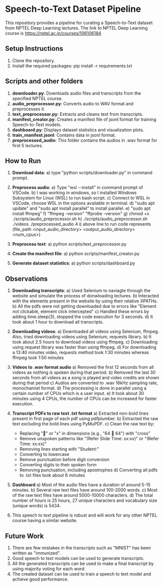 # Speech-to-Text Dataset Pipeline

This repository provides a pipeline for curating a Speech-to-Text dataset from NPTEL Deep Learning lectures.
The link to NPTEL Deep Learning course is https://nptel.ac.in/courses/106106184

## Setup Instructions

1. Clone the repository.
2. Install the required packages: pip install -r requirements.txt

## Scripts and other folders

1. **downloader.py**: Downloads audio files and transcripts from the specified NPTEL course.
2. **audio_preprocessor.py**: Converts audio to WAV format and preprocesses it.
3. **text_preprocessor.py**: Extracts and cleans text from transcripts.
4. **manifest_creator.py**: Creates a manifest file of jsonl format for training Speech-to-Text models.
5. **dashboard.py**: Displays dataset statistics and visualization plots.
6. **train_manifest.jsonl**: Contains data in jsonl format.
7. **preprocessed_audio**: This folder contains the audios in .wav format for first 5 lectures.

## How to Run

1. **Download data**: 
   a) type "python scripts/downloader.py" in command prompt.

2. **Preprocess audio**: 
   a) Type "wsl --install" in command prompt of VSCode. 
   b) I was working in windows, so I installed Windows Subsystem for Linux (WSL) to run bash script. 
   c) Connect to WSL in VSCode, choose WSL in the options available in terminal.
   d) "sudo apt update" and "sudo apt install parallel" to install parallel.
   e) "sudo apt install ffmpeg"
   f) "ffmpeg -version" "ffprobe -version"
   g) chmod +x ./scripts/audio_preprocessor.sh
   h) ./scripts/audio_preprocessor.sh ./videos ./preprocessed_audio 4 
   i) above line to run code represents (file_path <input_audio_directory> <output_audio_directory> <num_cpus>)

3. **Preprocess text**: 
   a) python scripts/text_preprocessor.py

4. **Create the manifest file**: 
   a) python scripts/manifest_creator.py

5. **Generate dataset statistics**: 
   a) python scripts/dashboard.py

## Observations

1. **Downloading transcripts**:
   a) Used Selenium to naviagte through the website and simulate the process of donwloading lectures.
   b) Interacted with the elements present in the website by using their relative XPATHs.
   b) All the pdfs were not getting downloaded due to errors like "Element not clickable, element click intercepted"
   c) Handled these errors by adding time.sleep(3), stopped the code execution for 3 seconds. 
   d) It took about 1 hour to download all transcripts.

2. **Downloading videos**:
   a) Downloaded all videos using Selenium, ffmpeg. Also, tried downloading videos using Selenium, requests library.
   b) It took about 2.5 hours to download videos using ffmpeg.
   c) Downloading using request library was faster than using ffmpeg. 
   d) For downloading a 13:40 minutes video, requests method took 1:30 minutes whereas ffmpeg took 1:50 minutes

3. **Videos to .wav format audio**
   a) Removed the first 12 seconds from all videos as nothing is spoken during that period.
   b) Removed the last 30 seconds from all videos as a song is played and video credits are shown during that period
   c) Audios are converted to .wav 16kHz sampling rate, monochannel format.
   d) The processing is done in parallel using a certain number of CPUs which is a user input.
   e) It took about 30 minutes using 4 CPUs, the number of CPUs can be increased for faster execution.

4. **Transcript PDFs to raw text .txt format**
   a) Extracted non-bold lines present in first page of each pdf using pdfplumber.
   b) Extracted the raw text excluding the bold lines using PyMuPDF.
   c) Clean the raw text by:
      - Replacing "" or "x" in dimensions (e.g., "64  64") with "cross"
      - Remove unspoken patterns like "(Refer Slide Time: xx:xx)" or "(Refer Time: xx:xx)" 
      - Removing lines starting with "Student:"
      - Converting to lowercase
      - Remove punctuation before digit conversion
      - Converting digits to their spoken form
      - Removing punctuation, including apostrophes
   d) Converting all pdfs to .txt files took about 6 minutes

5. **Dashboard**
   a) Most of the audio files have a duration of around 5-15 minutes.
   b) Several raw text files have around 100-2000 words.
   c) Most of the raw text files have around 5000-10000 characters.
   d) The total number of hours is 25 hours, 27 unique characters and vocabulary size (unique words) is 5434. 

6. This speech to text pipeline is robust and will work for any other NPTEL course having a similar website. 

## Future Work

1. There are few mistakes in the transcripts such as "MNIST" has been written as "immunized".
2. Good speech to text models can be used to generate transcripts.
3. All the generated transcripts can be used to make a final transcript by using majority voting for each word.
4. The created dataset can be used to train a speech to text model and achieve good performance.
      

